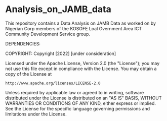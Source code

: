 # Analysis_on_JAMB_data

This repository contains a Data Analysis on JAMB Data as worked on by Nigerian Corp members of the KOSOFE Loal Gvernment Area ICT Community Development Service group.

DEPENDENCIES:

COPYRIGHT:
Copyright [2022] [under consideration]

Licensed under the Apache License, Version 2.0 (the "License");
you may not use this file except in compliance with the License.
You may obtain a copy of the License at

    http://www.apache.org/licenses/LICENSE-2.0

Unless required by applicable law or agreed to in writing, software
distributed under the License is distributed on an "AS IS" BASIS,
WITHOUT WARRANTIES OR CONDITIONS OF ANY KIND, either express or implied.
See the License for the specific language governing permissions and
limitations under the License.
